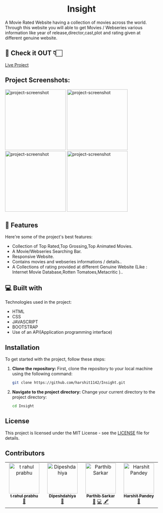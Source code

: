 <h1 align="center" id="title">Insight</h1>

<p id="description">A Movie Rated Website having a collection of movies across the world. Through this website you will able to get Movies / Webseries various information like year of release,director,cast,plot and rating given at different genuine website.</p>

<h2>🚀 Check it OUT 👇🏻</h2>

[Live Project](https://insight-cyan.vercel.app/)

<h2>Project Screenshots:</h2>

<img src="/screenshot/SR1.png" alt="project-screenshot" width="200" height="200/">
<img src="/screenshot/SR2.png" alt="project-screenshot" width="200" height="200/">
<img src="/screenshot/sr3.png" alt="project-screenshot" width="200" height="200/">
<img src="/screenshot/SR4.png" alt="project-screenshot" width="200" height="200/">

  
  
<h2>🧐 Features</h2>

Here're some of the project's best features:

*   Collection of Top Rated,Top Grossing,Top Animated Movies.
*   A Movie/Webseries Searching Bar.
*   Responsive Website.
*   Contains movies and webseries informations / details..
*   A Collections of rating provided at different Genuine Website (Like : Internet Movie Database,Rotten Tomatoes,Metacritic )..

  
  
<h2>💻 Built with</h2>

Technologies used in the project:

*   HTML
*   CSS
*   JAVASCRIPT
*   BOOTSTRAP
*   Use of an API(Application programming interface)

## Installation

To get started with the project, follow these steps:

1. **Clone the repository:**
   First, clone the repository to your local machine using the following command:
   ```bash
   git clone https://github.com/harshit1142/Insight.git
   ```

2. **Navigate to the project directory:**
   Change your current directory to the project directory:
   ```bash
   cd Insight
   ```

## License

This project is licensed under the MIT License - see the [LICENSE](LICENSE) file for details.

## Contributors

<!-- ALL-CONTRIBUTORS-LIST:START - Do not remove or modify this section -->
<!-- prettier-ignore-start -->
<!-- markdownlint-disable -->
<table>
  <tbody>
    <tr>
      <td align="center" valign="top" width="14.28%"><a href="https://github.com/T-Rahul-prabhu-38"><img src="https://avatars.githubusercontent.com/u/167653990?v=4?s=100" width="100px;" alt="t rahul prabhu"/><br /><sub><b>t rahul prabhu</b></sub></a><br /><a href="#design-T-Rahul-prabhu-38" title="Design">🎨</a></td>
      <td align="center" valign="top" width="14.28%"><a href="https://github.com/Dipeshdahiya"><img src="https://avatars.githubusercontent.com/u/132298893?v=4?s=100" width="100px;" alt="Dipeshdahiya"/><br /><sub><b>Dipeshdahiya</b></sub></a><br /><a href="#design-Dipeshdahiya" title="Design">🎨</a></td>
      <td align="center" valign="top" width="14.28%"><a href="https://github.com/parthib2004"><img src="https://avatars.githubusercontent.com/u/146326397?v=4?s=100" width="100px;" alt="Parthib Sarkar"/><br /><sub><b>Parthib Sarkar</b></sub></a><br /><a href="#design-parthib2004" title="Design">🎨</a> <a href="#code-parthib2004" title="Code">💻</a> <a href="#content-parthib2004" title="Content">🖋</a></td>
      <td align="center" valign="top" width="14.28%"><a href="https://github.com/harshit1142"><img src="https://avatars.githubusercontent.com/u/112557145?v=4?s=100" width="100px;" alt="Harshit Pandey"/><br /><sub><b>Harshit Pandey</b></sub></a><br /><a href="#review-harshit1142" title="Reviewed Pull Requests">👀</a></td>
    </tr>
  </tbody>
</table>

<!-- markdownlint-restore -->
<!-- prettier-ignore-end -->

<!-- ALL-CONTRIBUTORS-LIST:END -->


